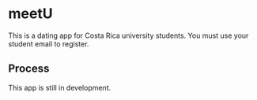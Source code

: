 
# meetU
This is a dating app for Costa Rica university students. You must use your student email to register.

## Process
This app is still in development.

